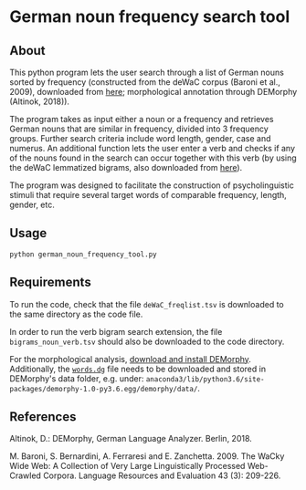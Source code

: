 # German noun frequency search tool

## About

This python program lets the user search through a list of German nouns sorted by frequency (constructed from the deWaC corpus (Baroni et al., 2009), downloaded from [here](https://wacky.sslmit.unibo.it/doku.php?id=frequency_lists); morphological annotation through DEMorphy (Altinok, 2018)).

The program takes as input either a noun or a frequency and retrieves German nouns that are similar in frequency, divided into 3 frequency groups. Further search criteria include word length, gender, case and numerus. An additional function lets the user enter a verb and checks if any of the nouns found in the search can occur together with this verb (by using the deWaC lemmatized bigrams, also downloaded from [here](https://wacky.sslmit.unibo.it/doku.php?id=frequency_lists)).

The program was designed to facilitate the construction of psycholinguistic stimuli that require several target words of comparable frequency, length, gender, etc.

## Usage

`python german_noun_frequency_tool.py `

## Requirements

To run the code, check that the file `deWaC_freqlist.tsv` is downloaded to the same directory as the code file.

In order to run the verb bigram search extension, the file `bigrams_noun_verb.tsv` should also be downloaded to the code directory.

For the morphological analysis, [download and install DEMorphy](https://github.com/DuyguA/DEMorphy).
Additionally, the [`words.dg`](https://github.com/DuyguA/DEMorphy/blob/master/demorphy/data/words.dg) file needs to be downloaded and stored in DEMorphy's data folder, e.g. under:
`anaconda3/lib/python3.6/site-packages/demorphy-1.0-py3.6.egg/demorphy/data/`.

## References

Altinok, D.: DEMorphy, German Language Analyzer. Berlin, 2018.

M. Baroni, S. Bernardini, A. Ferraresi and E. Zanchetta. 2009. The WaCky Wide Web: A Collection of Very Large Linguistically Processed Web-Crawled Corpora. Language Resources and Evaluation 43 (3): 209-226.
